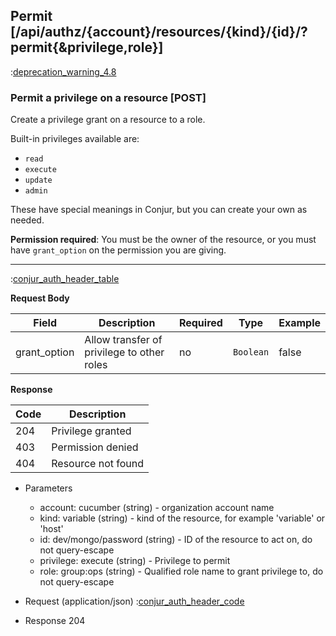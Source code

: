 ## Permit [/api/authz/{account}/resources/{kind}/{id}/?permit{&privilege,role}]

:[deprecation_warning_4.8](partials/deprecation_warning_4.8.md)

### Permit a privilege on a resource [POST]

Create a privilege grant on a resource to a role.

Built-in privileges available are:

* `read`
* `execute`
* `update`
* `admin`

These have special meanings in Conjur, but you can create your own as needed.

**Permission required**: You must be the owner of the resource, or you must have `grant_option` on the
permission you are giving.

---

:[conjur_auth_header_table](partials/conjur_auth_header_table.md)

**Request Body**

|Field|Description|Required|Type|Example|
|-----|-----------|----|--------|-------|
|grant_option|Allow transfer of privilege to other roles|no|`Boolean`|false|

**Response**

|Code|Description|
|----|-----------|
|204|Privilege granted|
|403|Permission denied|
|404|Resource not found|

+ Parameters
    + account: cucumber (string) - organization account name
    + kind: variable (string) - kind of the resource, for example 'variable' or 'host'
    + id: dev/mongo/password (string) - ID of the resource to act on, do not query-escape
    + privilege: execute (string) - Privilege to permit
    + role: group:ops (string) - Qualified role name to grant privilege to, do not query-escape

+ Request (application/json)
    :[conjur_auth_header_code](partials/conjur_auth_header_code.md)

+ Response 204
